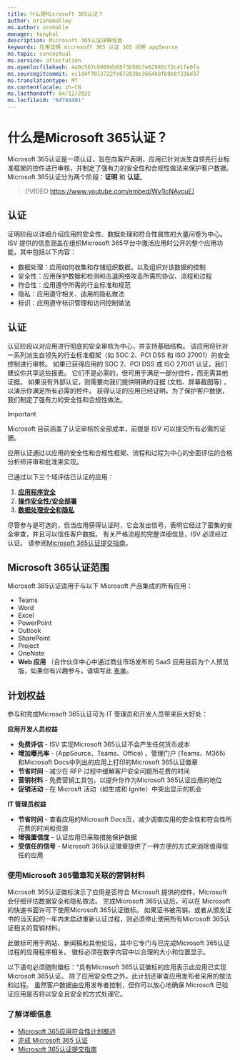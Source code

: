 ```yaml
---
title: 什么是Microsoft 365认证？
author: orionomalley
ms.author: oromalle
manager: tonybal
description: Microsoft 365认证详细信息
keywords: 应用证明 microsoft 365 认证 365 问卷 appSource
ms.topic: conceptual
ms.service: attestation
ms.openlocfilehash: 4a0c567cb989db08f3b56b7e62940cf2c41fe0fa
ms.sourcegitcommit: ec1d4f7013722fe672830e3664b0fb8b0f33bd37
ms.translationtype: MT
ms.contentlocale: zh-CN
ms.lasthandoff: 04/12/2022
ms.locfileid: "64784491"
---
```

# <a name="what-is-microsoft-365-certification"></a>什么是Microsoft 365认证？

Microsoft 365认证是一项认证，旨在向客户表明，应用已针对派生自领先行业标准框架的控件进行审核，并制定了强有力的安全性和合规性做法来保护客户数据。 Microsoft 365认证分为两个阶段：**证明** 和 **认证**。

>[!VIDEO https://www.youtube.com/embed/Wv1lcNAycuE]


## <a name="attestation"></a>认证

证明阶段以详细介绍应用的安全性、数据处理和符合性属性的大量问卷为中心。 ISV 提供的信息涵盖在组织Microsoft 365平台中激活应用时公开的整个应用功能，其中包括以下内容：

- 数据处理：应用如何收集和存储组织数据，以及组织对该数据的控制
- 安全性：应用保护数据和检测和击退网络攻击所需的协议、流程和过程
- 符合性：应用遵守所需的行业标准和规范
- 隐私：应用遵守相关、适用的隐私做法
- 标识：应用遵守标识管理和访问控制做法


## <a name="certification"></a>认证

认证阶段以对应用进行彻底的安全审核为中心，并支持基础结构。 该应用将针对一系列派生自领先的行业标准框架（如 SOC 2、PCI DSS 和 ISO 27001）的安全控制进行审核。 如果已获得应用的 SOC 2、PCI DSS 或 ISO 27001 认证，我们建议你共享这些报表。 它们不是必需的，但可用于满足一部分控件，而无需其他证据。 如果没有外部认证，则需要向我们提供明确的证据 (文档、屏幕截图等) ，以演示你满足所有必需的控件。 获得认证的应用已经证明，为了保护客户数据，我们制定了强有力的安全性和合规性做法。 

> [!IMPORTANT]
> Microsoft 目前涵盖了认证审核的全部成本，前提是 ISV 可以提交所有必需的证据。

应用认证通过以应用的安全性和合规性框架、流程和过程为中心的全面评估的合格分析师评审和批准来实现。 

已通过以下三个域评估已认证的应用：
1.  [**应用程序安全**](/microsoft-365-app-certification/docs/certification-submission-guide#application-security)
1.  [**操作安全性/安全部署**](/microsoft-365-app-certification/docs/certification-submission-guide#operational-security)
1.  [**数据处理安全和隐私**](/microsoft-365-app-certification/docs/certification-submission-guide#data-handling-security-and-privacy)

尽管参与是可选的，但当应用获得认证时，它会发出信号，表明它经过了密集的安全审查，并且可以信任客户数据。 有关严格流程的完整详细信息，ISV 必须经过认证。 请参阅[Microsoft 365认证提交指南](/microsoft-365-app-certification/docs/certification-submission-guide)。

## <a name="microsoft-365-certification-scope"></a>Microsoft 365认证范围

Microsoft 365认证适用于与以下 Microsoft 产品集成的所有应用：
- Teams
- Word
- Excel
- PowerPoint
- Outlook
- SharePoint
- Project
- OneNote
- **Web 应用** （合作伙伴中心中通过商业市场发布的 SaaS 应用目前为个人预览版，如果你有兴趣参与，请填写此 [表单](https://forms.microsoft.com/Pages/ResponsePage.aspx?id=v4j5cvGGr0GRqy180BHbR3Om82jEdWlAkFiVJRhmM_xUQkY0SjVVOVVLR0RUN0RYNlRWMDRTSjVQRy4u)。

## <a name="program-benefits"></a>计划权益
参与和完成Microsoft 365认证可为 IT 管理员和开发人员带来巨大好处：

**应用开发人员权益**
-   **免费评估** - ISV 实现Microsoft 365认证不会产生任何货币成本
-   **增加曝光率** - (AppSource、Teams、Office) 、管理门户 (Teams、M365) 和Microsoft Docs中列出的应用上打印的Microsoft 365认证徽章
-   **节省时间** - 减少在 RFP 过程中缓解客户安全问题所花费的时间 
- **营销材料** - 免费营销工具包，以提升你作为Microsoft 365认证应用的地位
- **促销活动** - 在 Microsft 活动（如生成和 Ignite）中突出显示的机会

**IT 管理员权益**
- **节省时间** - 查看应用的Microsoft Docs页，减少调查应用的安全性和符合性所花费的时间和资源 
-   **增强置信度** - 认证应用已采取措施保护数据 
-   **受信任的信号** - Microsoft 365认证徽章提供了一种方便的方式来消除值得信任的应用


### <a name="using-the-microsoft-365-badge-and-associated-marketing-materials"></a>使用Microsoft 365徽章和关联的营销材料
Microsoft 365认证徽标演示了应用是否符合 Microsoft 提供的控件，Microsoft 会仔细评估数据安全和隐私做法。 完成Microsoft 365认证后，可以在 Microsoft 的快速书面许可下使用Microsoft 365认证徽标。 如果证书被吊销，或者从颁发证书的当天起的一年内未启动重新认证过程，则必须停止使用所有Microsoft 365认证相关的营销材料。 

此徽标可用于网站、新闻稿和其他论坛，其中它专门与已完成Microsoft 365认证过程的应用程序相关。 徽标必须在数字内容中以合理的大小和位置显示。 

以下语句必须随附徽标：“具有Microsoft 365认证徽标的应用表示此应用已实现Microsoft 365认证。 除了应用安全性之外，此计划还审查应用发布者采用的做法和过程。 虽然客户数据由应用发布者控制，但你可以放心地确保 Microsoft 已验证应用是否将以安全且安全的方式处理它。


### <a name="learn-more"></a>了解详细信息
* [Microsoft 365应用符合性计划概述](~/overview.md)  
* [完成 Microsoft 365 认证](~/docs/certification.md)  
* [Microsoft 365认证提交指南](~/docs/certification-submission-guide.md)

